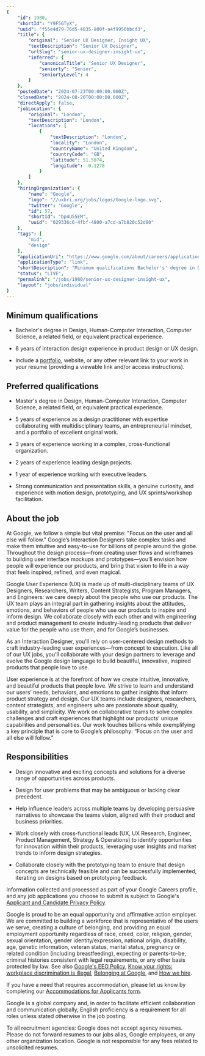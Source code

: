 ```yaml
---
{
	"id": 1980,
	"shortId": "Y9F5GTyX",
	"uuid": "f55e4d79-76d5-4835-800f-a4f9950bbcd3",
	"title": {
		"original": "Senior UX Designer, Insight UX",
		"textDescription": "Senior UX Designer",
		"urlSlug": "senior-ux-designer-insight-ux",
		"inferred": {
			"canonicalTitle": "Senior UX Designer",
			"seniorty": "Senior",
			"seniortyLevel": 4
		}
	},
	"postedDate": "2024-07-23T00:00:00.000Z",
	"closedDate": "2024-08-20T00:00:00.000Z",
	"directApply": false,
	"jobLocation": {
		"original": "London",
		"textDescription": "London",
		"locations": [
			{
				"textDescription": "London",
				"locality": "London",
				"countryName": "United Kingdom",
				"countryCode": "GB",
				"latitude": 51.5074,
				"longitude": -0.1278
			}
		]
	},
	"hiringOrganization": {
		"name": "Google",
		"logo": "//uxbri.org/jobs/logos/Google-logo.svg",
		"twitter": "Google",
		"id": 57,
		"shortId": "bp4U55EM",
		"uuid": "029336c6-4fbf-4800-a7cd-a7b820c52d80"
	},
	"tags": [
		"mid",
		"design"
	],
	"applicationUri": "https://www.google.com/about/careers/applications/apply/4055679a-1562-40e2-ba0c-3aca4c25fab4/form?src=Online%2FJob%20Board%2Findeed",
	"applicationType": "link",
	"shortDescription": "Minimum qualifications Bachelor's' degree in Design, Human-Computer- Interaction, Computer Science, a related field, or equivalent practical experience. 6 years of interaction design experience in",
	"status": "LIVE",
	"permalink": "/jobs/1980/senior-ux-designer-insight-ux",
	"layout": "jobs/individual"
}
---
```

<h2>Minimum qualifications</h2><ul><li><p>Bachelor's degree in Design, Human-Computer Interaction, Computer Science, a related field, or equivalent practical experience.</p></li><li><p>6 years of interaction design experience in product design or UX design.</p></li><li><p>Include a <a target="_blank" rel="noopener noreferrer nofollow" href="https://services.google.com/fh/files/misc/ux_design_portfolio_tips_19.pdf?_ga=2.57648362.1526071990.1596646130-550908309.1593550647">portfolio</a>, website, or any other relevant link to your work in your resume (providing a viewable link and/or access instructions).</p></li></ul><h2>Preferred qualifications</h2><ul><li><p>Master's degree in Design, Human-Computer Interaction, Computer Science, a related field, or equivalent practical experience.</p></li><li><p>5 years of experience as a design practitioner with expertise collaborating with multidisciplinary teams, an entrepreneurial mindset, and a portfolio of excellent original work.</p></li><li><p>3 years of experience working in a complex, cross-functional organization.</p></li><li><p>2 years of experience leading design projects.</p></li><li><p>1 year of experience working with executive leaders.</p></li><li><p>Strong communication and presentation skills, a genuine curiosity, and experience with motion design, prototyping, and UX sprints/workshop facilitation.</p></li></ul><h2>About the job</h2><p>At Google, we follow a simple but vital premise: "Focus on the user and all else will follow." Google’s Interaction Designers take complex tasks and make them intuitive and easy-to-use for billions of people around the globe. Throughout the design process—from creating user flows and wireframes to building user interface mockups and prototypes—you’ll envision how people will experience our products, and bring that vision to life in a way that feels inspired, refined, and even magical.</p><p>Google User Experience (UX) is made up of multi-disciplinary teams of UX Designers, Researchers, Writers, Content Strategists, Program Managers, and Engineers: we care deeply about the people who use our products. The UX team plays an integral part in gathering insights about the attitudes, emotions, and behaviors of people who use our products to inspire and inform design. We collaborate closely with each other and with engineering and product management to create industry-leading products that deliver value for the people who use them, and for Google’s businesses.</p><p>As an Interaction Designer, you’ll rely on user-centered design methods to craft industry-leading user experiences—from concept to execution. Like all of our UX jobs, you’ll collaborate with your design partners to leverage and evolve the Google design language to build beautiful, innovative, inspired products that people love to use.</p><p>User experience is at the forefront of how we create intuitive, innovative, and beautiful products that people love. We strive to learn and understand our users’ needs, behaviors, and emotions to gather insights that inform product strategy and design. Our UX teams include designers, researchers, content strategists, and engineers who are passionate about quality, usability, and simplicity. We work on collaborative teams to solve complex challenges and craft experiences that highlight our products’ unique capabilities and personalities. Our work touches billions while exemplifying a key principle that is core to Google’s philosophy: “Focus on the user and all else will follow.”</p><h2>Responsibilities</h2><ul><li><p>Design innovative and exciting concepts and solutions for a diverse range of opportunities across products.</p></li><li><p>Design for user problems that may be ambiguous or lacking clear precedent.</p></li><li><p>Help influence leaders across multiple teams by developing persuasive narratives to showcase the teams vision, aligned with their product and business priorities.&nbsp;</p></li><li><p>Work closely with cross-functional leads (UX, UX Research, Engineer, Product Management, Strategy &amp; Operations) to identify opportunities for innovation within their products, leveraging user insights and market trends to inform design strategies.</p></li><li><p>Collaborate closely with the prototyping team to ensure that design concepts are technically feasible and can be successfully implemented, iterating on designs based on prototyping feedback.</p></li></ul><p>Information collected and processed as part of your Google Careers profile, and any job applications you choose to submit is subject to Google's <a target="_blank" rel="noopener noreferrer nofollow" href="https://careers.google.com/privacy-policy/">Applicant and Candidate Privacy Policy</a>.</p><p>Google is proud to be an equal opportunity and affirmative action employer. We are committed to building a workforce that is representative of the users we serve, creating a culture of belonging, and providing an equal employment opportunity regardless of race, creed, color, religion, gender, sexual orientation, gender identity/expression, national origin, disability, age, genetic information, veteran status, marital status, pregnancy or related condition (including breastfeeding), expecting or parents-to-be, criminal histories consistent with legal requirements, or any other basis protected by law. See also <a target="_blank" rel="noopener noreferrer nofollow" href="https://www.google.com/about/careers/applications/eeo/">Google's EEO Policy</a>, <a target="_blank" rel="noopener noreferrer nofollow" href="https://careers.google.com/jobs/dist/legal/EEOC_KnowYourRights_10_20.pdf">Know your rights: workplace discrimination is illegal</a>, <a target="_blank" rel="noopener noreferrer nofollow" href="https://about.google/belonging/">Belonging at Google</a>, and <a target="_blank" rel="noopener noreferrer nofollow" href="https://careers.google.com/how-we-hire/">How we hire</a>.</p><p>If you have a need that requires accommodation, please let us know by completing our <a target="_blank" rel="noopener noreferrer nofollow" href="https://goo.gl/forms/aBt6Pu71i1kzpLHe2">Accommodations for Applicants form</a>.</p><p>Google is a global company and, in order to facilitate efficient collaboration and communication globally, English proficiency is a requirement for all roles unless stated otherwise in the job posting.</p><p>To all recruitment agencies: Google does not accept agency resumes. Please do not forward resumes to our jobs alias, Google employees, or any other organization location. Google is not responsible for any fees related to unsolicited resumes.</p>
